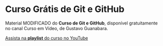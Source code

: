 # Curso Grátis de Git e GitHub
Material MODIFICADO do **Curso de Git e GitHub**, disponível gratuitamente no canal Curso em Vídeo, de Gustavo Guanabara.

[Assista na **playlist** do curso no YouTube](https://www.youtube.com/playlist?list=PLHz_AreHm4dm7ZULPAmadvNhH6vk9oNZA)

